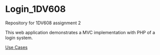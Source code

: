 # Login_1DV608
Repository for 1DV608 assignment 2

This web application demonstrates a MVC implementation with PHP of a login system.

[Use Cases](https://github.com/dntoll/1DV608/blob/master/Assignments/Assignment_4/UC4.md)
